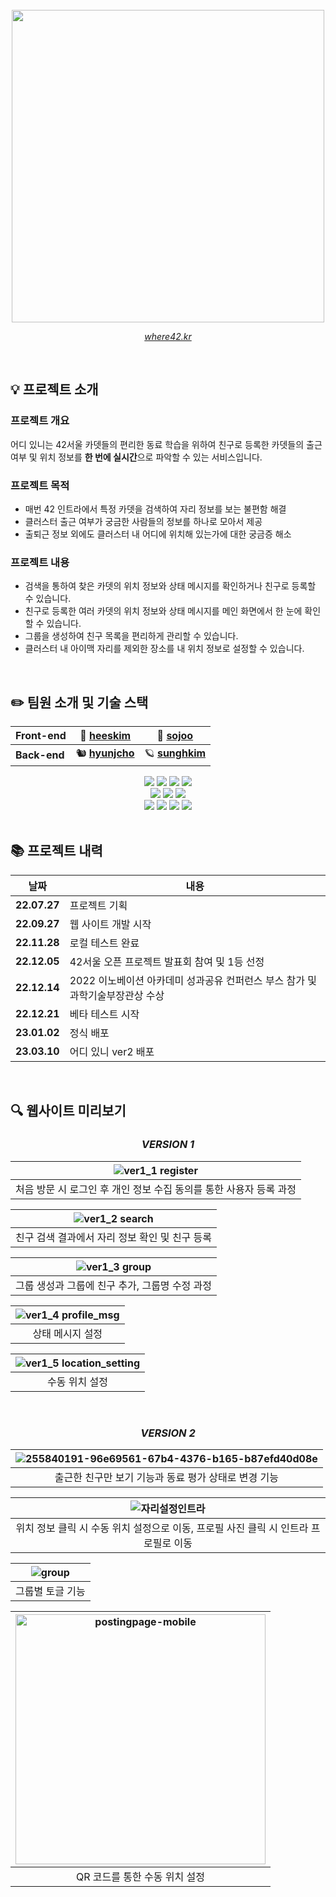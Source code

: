 <br/>
<div align="center">
  <img src="https://user-images.githubusercontent.com/84768491/230267247-a4776209-bf07-461c-8ddf-039ab294c02d.png" width=500px/><br/>
  
  [*where42.kr*](https://where42.kr)
  
</div>
<br/>

## 💡 프로젝트 소개

### 프로젝트 개요
어디 있니는 42서울 카뎃들의 편리한 동료 학습을 위하여 친구로 등록한 카뎃들의 출근 여부 및 위치 정보를 **한 번에 실시간**으로 파악할 수 있는 서비스입니다.

### 프로젝트 목적
- 매번 42 인트라에서 특정 카뎃을 검색하여 자리 정보를 보는 불편함 해결
- 클러스터 출근 여부가 궁금한 사람들의 정보를 하나로 모아서 제공
- 출퇴근 정보 외에도 클러스터 내 어디에 위치해 있는가에 대한 궁금증 해소

### 프로젝트 내용
- 검색을 통하여 찾은 카뎃의 위치 정보와 상태 메시지를 확인하거나 친구로 등록할 수 있습니다.
- 친구로 등록한 여러 카뎃의 위치 정보와 상태 메시지를 메인 화면에서 한 눈에 확인할 수 있습니다.
- 그룹을 생성하여 친구 목록을 편리하게 관리할 수 있습니다.
- 클러스터 내 아이맥 자리를 제외한 장소를 내 위치 정보로 설정할 수 있습니다.

<br/>

## ✏️ 팀원 소개 및 기술 스택
<div align="center">

  |**Front-end**|🍟 [heeskim](https://github.com/lampolar)|🧸 [sojoo](https://github.com/zoovely)|
  |---|---|---|
  |**Back-end**|🐿 [**hyunjcho**](https://github.com/highjcho)|🪐 [**sunghkim**](https://github.com/K-SeongHun)|

  <div>
    <img src="https://img.shields.io/badge/React-61DAFB?style=for-the-badge&logo=React&logoColor=black">
    <img src="https://img.shields.io/badge/JavaScript-F7DF1E?style=for-the-badge&logo=JavaScript&logoColor=black">
    <img src="https://img.shields.io/badge/HTML5-E34F26?style=for-the-badge&logo=HTML5&logoColor=white">
    <img src="https://img.shields.io/badge/CSS3-1572B6?style=for-the-badge&logo=CSS3&logoColor=white">
  </div>
  <div>
    <img src="https://img.shields.io/badge/SpringBoot-6DB33F?style=for-the-badge&logo=SpringBoot&logoColor=white">
    <img src="https://img.shields.io/badge/PostgreSQL-4169E1?style=for-the-badge&logo=PostgreSQL&logoColor=white">
    <img src="https://img.shields.io/badge/AmazonEC2-FF9900?style=for-the-badge&logo=AmazonEC2&logoColor=white">
  </div>
  <div>
    <img src="https://img.shields.io/badge/GitBook-3884FF?style=for-the-badge&logo=GitBook&logoColor=white">
    <img src="https://img.shields.io/badge/Figma-F24E1E?style=for-the-badge&logo=Figma&logoColor=white">
    <img src="https://img.shields.io/badge/Confluence-172B4D?style=for-the-badge&logo=Confluence&logoColor=white">
    <img src="https://img.shields.io/badge/GoogleAnalytics-E37400?style=for-the-badge&logo=GoogleAnalytics&logoColor=white">
  </div>
</div>

<br/>

## 📚 프로젝트 내력

<div align="center">

  |날짜|내용|
  |---|---|
  |**22.07.27**|프로젝트 기획|
  |**22.09.27**|웹 사이트 개발 시작|
  |**22.11.28**|로컬 테스트 완료|
  |**22.12.05**|42서울 오픈 프로젝트 발표회 참여 및 1등 선정|
  |**22.12.14**|2022 이노베이션 아카데미 성과공유 컨퍼런스 부스 참가 및 과학기술부장관상 수상|
  |**22.12.21**|베타 테스트 시작|
  |**23.01.02**|정식 배포|
  |**23.03.10**|어디 있니 ver2 배포|

</div>

<br/>

## 🔍 웹사이트 미리보기

<div align="center">

### _VERSION 1️_

|![ver1_1 register](https://github.com/42Where/where42/assets/91729403/54b3768a-28c3-49ba-a0e2-227f0aaf8e1e)|
|:--:|
|처음 방문 시 로그인 후 개인 정보 수집 동의를 통한 사용자 등록 과정|

|![ver1_2 search](https://github.com/42Where/where42/assets/91729403/832e3012-ee79-41a4-ba25-603ceef0b6b9)|
|:--:|
|친구 검색 결과에서 자리 정보 확인 및 친구 등록|

|![ver1_3 group](https://github.com/42Where/where42/assets/91729403/73b29e77-d4f2-409e-ad42-071c9c967566)|
|:--:|
|그룹 생성과 그룹에 친구 추가, 그룹명 수정 과정|

|![ver1_4 profile_msg](https://github.com/42Where/where42/assets/91729403/d7b4a55e-cfb5-485b-b666-4f1a77cda022)|
|:--:|
|상태 메시지 설정|

|![ver1_5 location_setting](https://github.com/42Where/where42/assets/91729403/7a81ec18-8310-40db-b687-16a86ddbbb82)|
|:--:|
|수동 위치 설정|

<br/>

### _VERSION 2_

|![255840191-96e69561-67b4-4376-b165-b87efd40d08e](https://github.com/42Where/where42/assets/84768491/8eca56fa-799c-4e97-b53a-ebea0b509329)|
|:--:|
|출근한 친구만 보기 기능과 동료 평가 상태로 변경 기능|

|![자리설정인트라](https://github.com/42Where/where42/assets/84768491/ae8cc3e1-cbf2-41a0-917b-62fe63654c85)|
|:--:|
|위치 정보 클릭 시 수동 위치 설정으로 이동, 프로필 사진 클릭 시 인트라 프로필로 이동|

|![group](https://github.com/42Where/where42/assets/84768491/c0bc0dd4-6598-45d3-8ed4-799a94acf448)|
|:--:|
|그룹별 토글 기능|


|<img src="https://github.com/42Where/where42/assets/84768491/92513b14-0c9d-4240-b802-efbaae9d978b" alt="postingpage-mobile" width="400"/>|
|:--:|
|QR 코드를 통한 수동 위치 설정|

</div>
